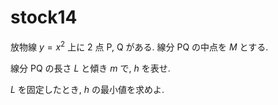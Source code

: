# stock14

放物線 $y=x^2$ 上に $2$ 点 $\mathrm{P}$, $\mathrm{Q}$ がある. 線分 $\mathrm{PQ}$ の中点を $M$ とする.

線分 $\mathrm{PQ}$ の長さ $L$ と傾き $m$ で, $h$ を表せ.

$L$ を固定したとき, $h$ の最小値を求めよ.